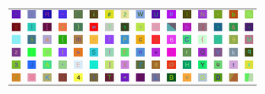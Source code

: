 <table>
<tr>
<td><img src="22.gif"></td>
<td><img src="3B.gif"></td>
<td><img src="52.gif"></td>
<td><img src="7E.gif"></td>
<td><img src="30.gif"></td>
<td><img src="69.gif"></td>
<td><img src="23.gif"></td>
<td><img src="32.gif"></td>
<td><img src="57.gif"></td>
<td><img src="55.gif"></td>
<td><img src="70.gif"></td>
<td><img src="49.gif"></td>
<td><img src="4E.gif"></td>
<td><img src="2C.gif"></td>
<td><img src="62.gif"></td>
<td><img src="25.gif"></td>
</tr>
<tr>
<td><img src="67.gif"></td>
<td><img src="7C.gif"></td>
<td><img src="5B.gif"></td>
<td><img src="2A.gif"></td>
<td><img src="29.gif"></td>
<td><img src="77.gif"></td>
<td><img src="37.gif"></td>
<td><img src="73.gif"></td>
<td><img src="5E.gif"></td>
<td><img src="5F.gif"></td>
<td><img src="gr1.gif"></td>
<td><img src="68.gif"></td>
<td><img src="6A.gif"></td>
<td><img src="76.gif"></td>
<td><img src="26.gif"></td>
<td><img src="3C.gif"></td>
</tr>
<tr>
<td><img src="31.gif"></td>
<td><img src="35.gif"></td>
<td><img src="61.gif"></td>
<td><img src="7B.gif"></td>
<td><img src="6D.gif"></td>
<td><img src="2D.gif"></td>
<td><img src="3F.gif"></td>
<td><img src="50.gif"></td>
<td><img src="63.gif"></td>
<td><img src="64.gif"></td>
<td><img src="36.gif"></td>
<td><img src="43.gif"></td>
<td><img src="28.gif"></td>
<td><img src="79.gif"></td>
<td><img src="39.gif"></td>
<td><img src="4D.gif"></td>
</tr>
<tr>
<td><img src="7A.gif"></td>
<td><img src="7D.gif"></td>
<td><img src="65.gif"></td>
<td><img src="6C.gif"></td>
<td><img src="3E.gif"></td>
<td><img src="53.gif"></td>
<td><img src="21.gif"></td>
<td><img src="46.gif"></td>
<td><img src="6E.gif"></td>
<td><img src="2B.gif"></td>
<td><img src="3A.gif"></td>
<td><img src="72.gif"></td>
<td><img src="51.gif"></td>
<td><img src="56.gif"></td>
<td><img src="6B.gif"></td>
<td><img src="71.gif"></td>
</tr>
<tr>
<td><img src="33.gif"></td>
<td><img src="4A.gif"></td>
<td><img src="41.gif"></td>
<td><img src="27.gif"></td>
<td><img src="45.gif"></td>
<td><img src="2E.gif"></td>
<td><img src="5D.gif"></td>
<td><img src="58.gif"></td>
<td><img src="5A.gif"></td>
<td><img src="38.gif"></td>
<td><img src="40.gif"></td>
<td><img src="48.gif"></td>
<td><img src="59.gif"></td>
<td><img src="75.gif"></td>
<td><img src="74.gif"></td>
<td><img src="78.gif"></td>
</tr>
<tr>
<td><img src="2F.gif"></td>
<td><img src="47.gif"></td>
<td><img src="4B.gif"></td>
<td><img src="60.gif"></td>
<td><img src="34.gif"></td>
<td><img src="66.gif"></td>
<td><img src="54.gif"></td>
<td><img src="3D.gif"></td>
<td><img src="24.gif"></td>
<td><img src="4C.gif"></td>
<td><img src="42.gif"></td>
<td><img src="6F.gif"></td>
<td><img src="4F.gif"></td>
<td><img src="44.gif"></td>
<td><img src="gr2.gif"></td>
<td><img src="gr3.gif"></td>
</tr>
</table>
